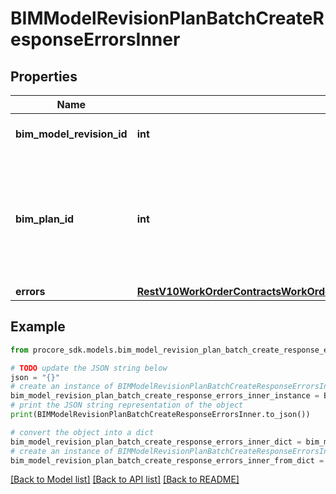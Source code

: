 # BIMModelRevisionPlanBatchCreateResponseErrorsInner


## Properties

Name | Type | Description | Notes
------------ | ------------- | ------------- | -------------
**bim_model_revision_id** | **int** | ID of BIM Model Revision | 
**bim_plan_id** | **int** | ID of BIM Plan. The BIM Plan should be associated to the same BIM File as the BIM Model Revision | 
**errors** | [**RestV10WorkOrderContractsWorkOrderContractIdLineItemsSyncPatch200ResponseErrorsInnerAllOfErrors**](RestV10WorkOrderContractsWorkOrderContractIdLineItemsSyncPatch200ResponseErrorsInnerAllOfErrors.md) |  | [optional] 

## Example

```python
from procore_sdk.models.bim_model_revision_plan_batch_create_response_errors_inner import BIMModelRevisionPlanBatchCreateResponseErrorsInner

# TODO update the JSON string below
json = "{}"
# create an instance of BIMModelRevisionPlanBatchCreateResponseErrorsInner from a JSON string
bim_model_revision_plan_batch_create_response_errors_inner_instance = BIMModelRevisionPlanBatchCreateResponseErrorsInner.from_json(json)
# print the JSON string representation of the object
print(BIMModelRevisionPlanBatchCreateResponseErrorsInner.to_json())

# convert the object into a dict
bim_model_revision_plan_batch_create_response_errors_inner_dict = bim_model_revision_plan_batch_create_response_errors_inner_instance.to_dict()
# create an instance of BIMModelRevisionPlanBatchCreateResponseErrorsInner from a dict
bim_model_revision_plan_batch_create_response_errors_inner_from_dict = BIMModelRevisionPlanBatchCreateResponseErrorsInner.from_dict(bim_model_revision_plan_batch_create_response_errors_inner_dict)
```
[[Back to Model list]](../README.md#documentation-for-models) [[Back to API list]](../README.md#documentation-for-api-endpoints) [[Back to README]](../README.md)


